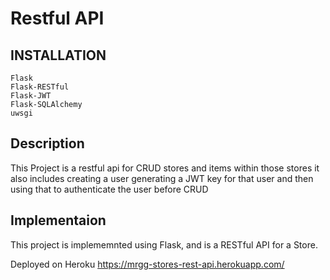 # Restful API

## INSTALLATION

```
Flask
Flask-RESTful
Flask-JWT
Flask-SQLAlchemy
uwsgi
```
## Description
This Project is a restful api for CRUD stores and items within those stores it also includes creating a user generating a JWT key for that user and then using that to authenticate the user before CRUD
## Implementaion
This project is implememnted using Flask, and is a RESTful API for a Store.

Deployed on Heroku https://mrgg-stores-rest-api.herokuapp.com/
